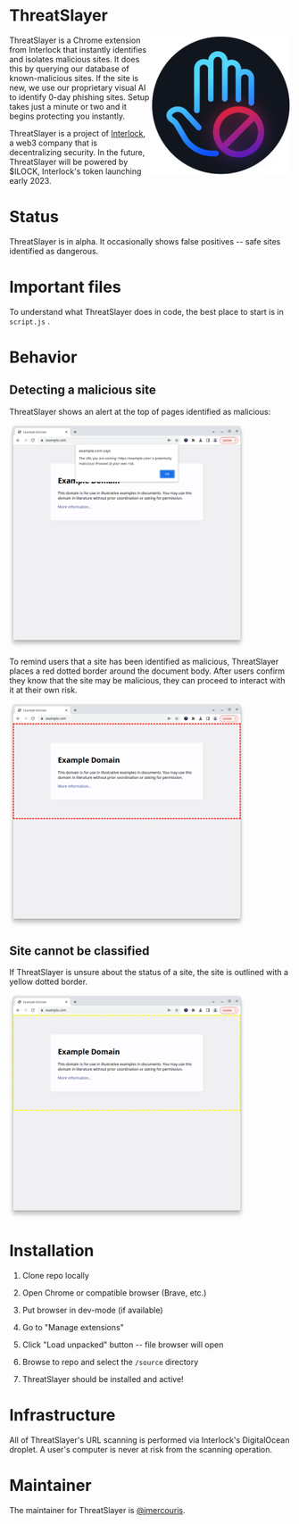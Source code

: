 # ThreatSlayer

<img src="docs/icon.png" align="right" width="250" height="250"/>

ThreatSlayer is a Chrome extension from Interlock that instantly 
identifies and isolates malicious sites. It does this by querying our
database of known-malicious sites. If the site is new, we use our
proprietary visual AI to identify 0-day phishing sites. Setup takes
just a minute or two and it begins protecting you instantly.

ThreatSlayer is a project of [Interlock](https://www.interlock.network/), a web3 company that is
decentralizing security. In the future, ThreatSlayer will be powered 
by $ILOCK, Interlock's token launching early 2023.

# Status

ThreatSlayer is in alpha. It occasionally shows false positives --
safe sites identified as dangerous.

# Important files

To understand what ThreatSlayer does in code, the best place to start is in
`script.js` .

# Behavior
## Detecting a malicious site
ThreatSlayer shows an alert at the top of pages identified as malicious:

<img width="421" alt="ThreatSlayer reacting to a malicious link" src="docs/threatslayer-detect.png">

To remind users that a site has been identified as malicious, 
ThreatSlayer places a red dotted border around the document body. 
After users confirm they know that the site may be malicious,
they can proceed to interact with it at their own risk. 

<img width="421" alt="ThreatSlayer reacting to a malicious link" src="docs/threatslayer-danger.png">

## Site cannot be classified
If ThreatSlayer is unsure about the status of a site, the site is
outlined with a yellow dotted border.

<img width="421" alt="ThreatSlayer reacting to a malicious link" src="docs/threatslayer-unscanned.png">

# Installation

1. Clone repo locally

1. Open Chrome or compatible browser (Brave, etc.)

1. Put browser in dev-mode (if available)

1. Go to "Manage extensions"

1. Click "Load unpacked" button -- file browser will open

1. Browse to repo and select the `/source` directory

1. ThreatSlayer should be installed and active!

# Infrastructure

All of ThreatSlayer's URL scanning is performed via Interlock's DigitalOcean
droplet. A user's computer is never at risk from the scanning operation.

# Maintainer

The maintainer for ThreatSlayer is [@jmercouris](https://github.com/jmercouris).
